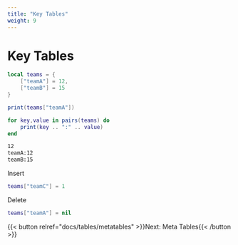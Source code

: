 ```yaml
---
title: "Key Tables"
weight: 9
---
```


# Key Tables

```lua
local teams = {
    ["teamA"] = 12,
    ["teamB"] = 15
}

print(teams["teamA"])

for key,value in pairs(teams) do
    print(key .. ":" .. value)
end
```

```txt {.output}
12
teamA:12
teamB:15
```

Insert

```lua
teams["teamC"] = 1
```

Delete

```lua
teams["teamA"] = nil
```

{{< button relref="docs/tables/metatables"  >}}Next: Meta Tables{{< /button >}}
